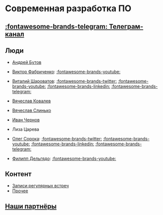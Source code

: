 # Современная разработка ПО

## [:fontawesome-brands-telegram: Телеграм-канал](https://t.me/modernsd)

## Люди

- [Андрей Бутов](https://github.com/abtv)

- [Виктор Фабриченко](https://github.com/vfabr):
    [:fontawesome-brands-youtube:](https://www.youtube.com/results?search_query=%D0%92%D0%B8%D0%BA%D1%82%D0%BE%D1%80+%D0%A4%D0%B0%D0%B1%D1%80%D0%B8%D1%87%D0%B5%D0%BD%D0%BA%D0%BE)

- [Виталий Шароватов](https://github.com/sharovatov):
    [:fontawesome-brands-twitter:](https://twitter.com/vsharovatov1)
    [:fontawesome-brands-youtube:](https://youtube.com/playlist?list=PLFtS8Ah0wZvWS37oveJ0-D5K6V7GWUpqY&si=dbmZRCN0Fdpwlcm0)
    [:fontawesome-brands-linkedin:](https://www.linkedin.com/in/vsharovatov/)
    [:fontawesome-brands-telegram:](http://t.me/vitaly19842)

- [Вячеслав Ковалев](https://github.com/materkey)

- [Вячеслав Слинько](https://github.com/vslinko)

- [Иван Чернов](https://github.com/vanadium23)

- Лиза Царева

- [Олег Сорока](https://github.com/40a):
    [:fontawesome-brands-twitter:](https://twitter.com/oleg40a)
    [:fontawesome-brands-youtube:](https://www.youtube.com/playlist?list=PL4vA46bkT2dJSWqHJEWIo3BbXaZERH7cn)
    [:fontawesome-brands-linkedin:](https://www.linkedin.com/in/olegsoroka/)
    [:fontawesome-brands-telegram:](https://t.me/oleg40a)

- [Филипп Дельгядо](https://github.com/phillip-delgyado):
    [:fontawesome-brands-youtube:](https://www.youtube.com/results?search_query=%D0%A4%D0%B8%D0%BB%D0%B8%D0%BF%D0%BF+%D0%94%D0%B5%D0%BB%D1%8C%D0%B3%D1%8F%D0%B4%D0%BE)

## Контент

- [Записи регулярных встреч](content/meetings/index.md)
- [Прочее](content/other/index.md)

## [Наши партнёры](partners/index.md)
